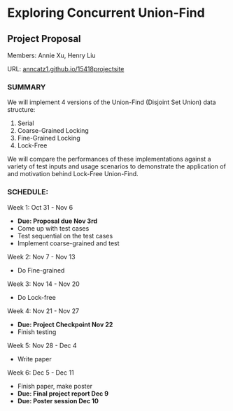 # Exploring Concurrent Union-Find
## Project Proposal
Members: Annie Xu, Henry Liu

URL: [anncatz1.github.io/15418projectsite](https://anncatz1.github.io/15418projectsite/)

### SUMMARY
We will implement 4 versions of the Union-Find (Disjoint Set Union) data structure:
1. Serial
2. Coarse-Grained Locking
3. Fine-Grained Locking
4. Lock-Free

We will compare the performances of these implementations against a variety of test inputs and usage scenarios to demonstrate the application of and motivation behind Lock-Free Union-Find. 

### SCHEDULE: 

Week 1: Oct 31 - Nov 6
- **Due: Proposal due Nov 3rd**
- Come up with test cases 
- Test sequential on the test cases
- Implement coarse-grained and test 

Week 2: Nov 7 - Nov 13
- Do Fine-grained 

Week 3: Nov 14 - Nov 20
- Do Lock-free

Week 4: Nov 21 - Nov 27
- **Due: Project Checkpoint Nov 22**
- Finish testing 

Week 5: Nov 28 - Dec 4
- Write paper

Week 6: Dec 5 - Dec 11
- Finish paper, make poster
- **Due: Final project report Dec 9**
- **Due: Poster session Dec 10**
